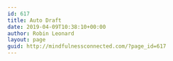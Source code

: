```yaml
---
id: 617
title: Auto Draft
date: 2019-04-09T10:38:10+00:00
author: Robin Leonard
layout: page
guid: http://mindfulnessconnected.com/?page_id=617
---
```

